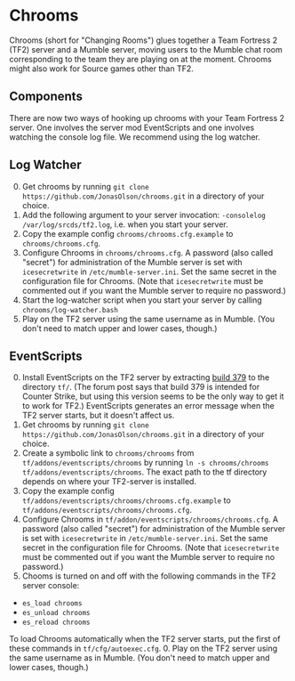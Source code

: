 Chrooms
=======

Chrooms (short for "Changing Rooms") glues together a Team Fortress 2 (TF2) server and a Mumble server, moving users to the Mumble chat room corresponding to the team they are playing on at the moment. Chrooms might also work for Source games other than TF2.

Components
----------

There are now two ways of hooking up chrooms with your Team Fortress 2 server. One involves the server mod EventScripts and one involves watching the console log file. We recommend using the log watcher.


Log Watcher
-----------

0. Get chrooms by running `git clone https://github.com/JonasOlson/chrooms.git` in a directory of your choice.
0. Add the following argument to your server invocation: `-consolelog /var/log/srcds/tf2.log`, i.e. when you start your server.
0. Copy the example config `chrooms/chrooms.cfg.example` to `chrooms/chrooms.cfg`.
0. Configure Chrooms in `chrooms/chrooms.cfg`. A password (also called "secret") for administration of the Mumble server is set with `icesecretwrite` in `/etc/mumble-server.ini`. Set the same secret in the configuration file for Chrooms. (Note that `icesecretwrite` must be commented out if you want the Mumble server to require no password.)
0. Start the log-watcher script when you start your server by calling `chrooms/log-watcher.bash`
0. Play on the TF2 server using the same username as in Mumble. (You don't need to match upper and lower cases, though.)

EventScripts
------------

0. Install EventScripts on the TF2 server by extracting [build 379](http://forums.eventscripts.com/viewtopic.php?p=407186#p407186) to the directory `tf/`. (The forum post says that build 379 is intended for Counter Strike, but using this version seems to be the only way to get it to work for TF2.) EventScripts generates an error message when the TF2 server starts, but it doesn't affect us.
0. Get chrooms by running `git clone https://github.com/JonasOlson/chrooms.git` in a directory of your choice.
0. Create a symbolic link to `chrooms/chrooms` from `tf/addons/eventscripts/chrooms` by running `ln -s chrooms/chrooms tf/addons/eventscripts/chrooms`. The exact path to the tf directory depends on where your TF2-server is installed.
0. Copy the example config `tf/addons/eventscripts/chrooms/chrooms.cfg.example` to `tf/addons/eventscripts/chrooms/chrooms.cfg`.
0. Configure Chrooms in `tf/addon/eventscripts/chrooms/chrooms.cfg`. A password (also called "secret") for administration of the Mumble server is set with `icesecretwrite` in `/etc/mumble-server.ini`. Set the same secret in the configuration file for Chrooms. (Note that `icesecretwrite` must be commented out if you want the Mumble server to require no password.)
0. Chooms is turned on and off with the following commands in the TF2 server console:

 * `es_load chrooms`
 * `es_unload chrooms`
 * `es_reload chrooms`

 To load Chrooms automatically when the TF2 server starts, put the first of these commands in `tf/cfg/autoexec.cfg`.
0. Play on the TF2 server using the same username as in Mumble. (You don't need to match upper and lower cases, though.)
